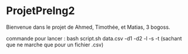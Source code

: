 # ProjetPreIng2
Bienvenue dans le projet de Ahmed, Timothée, et Matias, 3 bogoss.

commande pour lancer : 
  bash script.sh data.csv -d1 -d2 -l -s -t
(sachant que ne marche que pour un fichier .csv)

